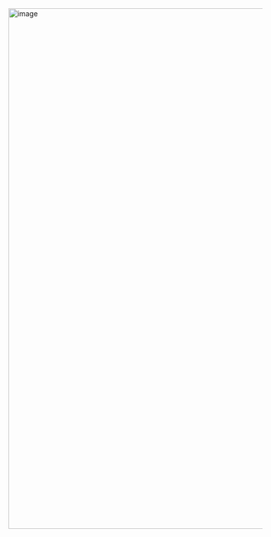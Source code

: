<img width="1674" height="1033" alt="image" src="https://github.com/user-attachments/assets/0ffd104d-8b78-4245-955a-e106a18b3542" />
